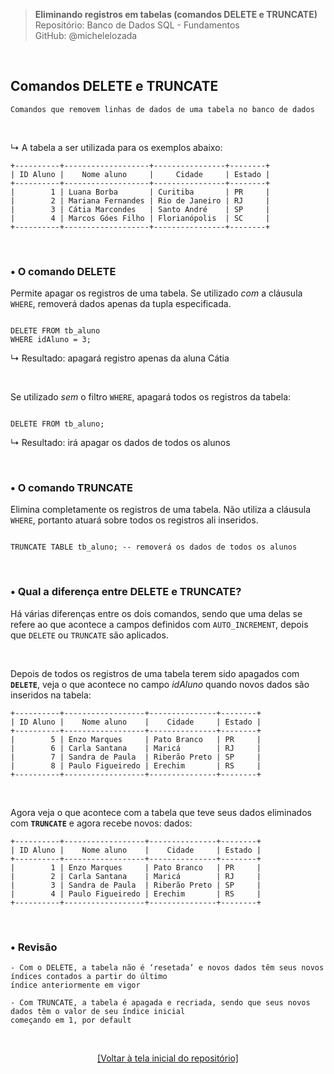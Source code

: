 > **Eliminando registros em tabelas (comandos DELETE e TRUNCATE)**     
> Repositório: Banco de Dados SQL - Fundamentos    
> GitHub: @michelelozada
&nbsp;
     
&nbsp;  
## Comandos DELETE e TRUNCATE
```
Comandos que removem linhas de dados de uma tabela no banco de dados
```
    
&nbsp;  

↳ A tabela a ser utilizada para os exemplos abaixo:
```
+----------+-------------------+----------------+--------+
| ID Aluno |    Nome aluno     |     Cidade     | Estado |
+----------+-------------------+----------------+--------+
|        1 | Luana Borba       | Curitiba       | PR     |
|        2 | Mariana Fernandes | Rio de Janeiro | RJ     |
|        3 | Cátia Marcondes   | Santo André    | SP     |
|        4 | Marcos Góes Filho | Florianópolis  | SC     |
+----------+-------------------+----------------+--------+
```

&nbsp;
     
### •  O comando DELETE
Permite apagar os registros de uma tabela. Se utilizado *com* a cláusula `WHERE`, removerá dados apenas da tupla especificada.    

```mysql

DELETE FROM tb_aluno 
WHERE idAluno = 3; 
```
↳ Resultado: apagará registro apenas da aluna Cátia

&nbsp;

Se utilizado *sem* o filtro `WHERE`, apagará todos os registros da tabela:  
```mysql

DELETE FROM tb_aluno; 
```
↳ Resultado: irá apagar os dados de todos os alunos  

&nbsp;
     
### • O comando TRUNCATE
Elimina completamente os registros de uma tabela.  Não utiliza a cláusula `WHERE`, portanto atuará sobre todos os registros ali inseridos.  

```mysql

TRUNCATE TABLE tb_aluno; -- removerá os dados de todos os alunos   
```

&nbsp;
    
### • Qual a diferença entre DELETE e TRUNCATE?
Há várias diferenças entre os dois comandos, sendo que uma delas se refere ao que acontece a campos definidos com `AUTO_INCREMENT`, depois que `DELETE` ou `TRUNCATE` são aplicados.  

&nbsp;  

Depois de todos os registros de uma tabela terem sido apagados com **`DELETE`**, veja o que acontece no campo *idAluno* quando novos dados são inseridos na tabela: 
```
+----------+------------------+---------------+--------+
| ID Aluno |    Nome aluno    |    Cidade     | Estado |
+----------+------------------+---------------+--------+
|        5 | Enzo Marques     | Pato Branco   | PR     |
|        6 | Carla Santana    | Maricá        | RJ     |
|        7 | Sandra de Paula  | Riberão Preto | SP     |
|        8 | Paulo Figueiredo | Erechim       | RS     |
+----------+------------------+---------------+--------+
```

&nbsp;
 
Agora veja o que acontece com a tabela que teve seus dados eliminados com **`TRUNCATE`** e agora recebe novos: 
dados: 
```
+----------+------------------+---------------+--------+
| ID Aluno |    Nome aluno    |    Cidade     | Estado |
+----------+------------------+---------------+--------+
|        1 | Enzo Marques     | Pato Branco   | PR     |
|        2 | Carla Santana    | Maricá        | RJ     |
|        3 | Sandra de Paula  | Riberão Preto | SP     |
|        4 | Paulo Figueiredo | Erechim       | RS     |
+----------+------------------+---------------+--------+
```

&nbsp;
 
### • Revisão
```
- Com o DELETE, a tabela não é ‘resetada’ e novos dados têm seus novos índices contados a partir do último 
índice anteriormente em vigor  

- Com TRUNCATE, a tabela é apagada e recriada, sendo que seus novos dados têm o valor de seu índice inicial 
começando em 1, por default
```

&nbsp;

<div align="center">
<a href="https://github.com/michelelozada/SQL-Study-Notes">[Voltar à tela inicial do repositório]</a>
</div>